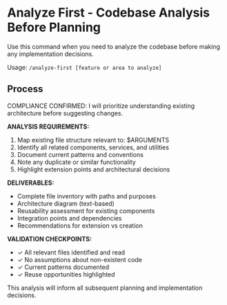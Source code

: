 # Analyze First - Codebase Analysis Before Planning

Use this command when you need to analyze the codebase before making any implementation decisions.

Usage: `/analyze-first [feature or area to analyze]`

## Process

COMPLIANCE CONFIRMED: I will prioritize understanding existing architecture before suggesting changes.

**ANALYSIS REQUIREMENTS:**

1. Map existing file structure relevant to: $ARGUMENTS
2. Identify all related components, services, and utilities
3. Document current patterns and conventions
4. Note any duplicate or similar functionality
5. Highlight extension points and architectural decisions

**DELIVERABLES:**

- Complete file inventory with paths and purposes
- Architecture diagram (text-based)
- Reusability assessment for existing components
- Integration points and dependencies
- Recommendations for extension vs creation

**VALIDATION CHECKPOINTS:**

- ✓ All relevant files identified and read
- ✓ No assumptions about non-existent code
- ✓ Current patterns documented
- ✓ Reuse opportunities highlighted

This analysis will inform all subsequent planning and implementation decisions.

